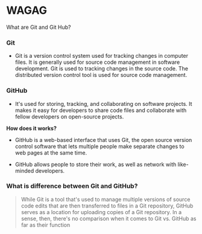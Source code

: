 # WAGAG
What are Git and Git Hub?

### Git

- Git is a version control system used for tracking changes in computer files. It is generally used for source code management in software development. Git is used to tracking changes in the source code. The distributed version control tool is used for source code management.

### GitHub

- It's used for storing, tracking, and collaborating on software projects. It makes it easy for developers to share code files and collaborate with fellow developers on open-source projects.

**How does it works?**

- GitHub is a web-based interface that uses Git, the open source version control software that lets multiple people make separate changes to web pages at the same time.

- GitHub allows people to store their work, as well as network with like-minded developers.

### What is difference between Git and GitHub?

> While Git is a tool that's used to manage multiple versions of source code edits that are then transferred to files in a Git repository, GitHub serves as a location for uploading copies of a Git repository. In a sense, then, there's no comparison when it comes to Git vs. GitHub as far as their function